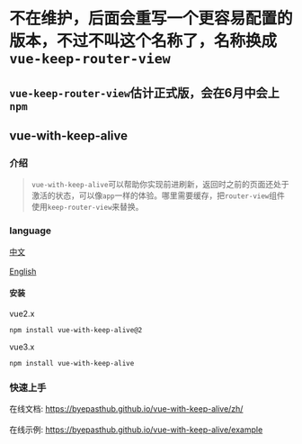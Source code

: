 # 不在维护，后面会重写一个更容易配置的版本，不过不叫这个名称了，名称换成`vue-keep-router-view`
## `vue-keep-router-view`估计正式版，会在6月中会上`npm`

## vue-with-keep-alive

### 介绍

>`vue-with-keep-alive`可以帮助你实现前进刷新，返回时之前的页面还处于激活的状态，可以像`app`一样的体验。哪里需要缓存，把`router-view`组件使用`keep-router-view`来替换。

### language

<a href="./README.md">中文</a></br>  
<a href="./README_en-US.md">English</a>

#### 安装

vue2.x
```
npm install vue-with-keep-alive@2
```

vue3.x
```
npm install vue-with-keep-alive
```

### 快速上手

在线文档: <a href="https://byepasthub.github.io/vue-with-keep-alive/">https://byepasthub.github.io/vue-with-keep-alive/zh/</a></br>  
在线示例: <a href="https://byepasthub.github.io/vue-with-keep-alive/example">https://byepasthub.github.io/vue-with-keep-alive/example</a>

